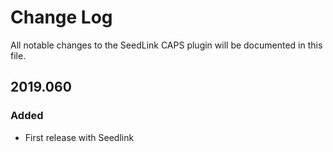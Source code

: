 # Change Log

All notable changes to the SeedLink CAPS plugin will be documented in this file.

## 2019.060

### Added

* First release with Seedlink


